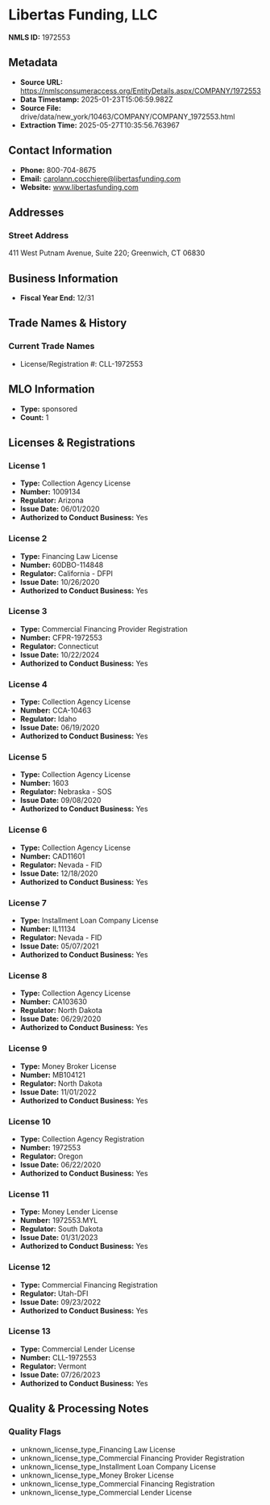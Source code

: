 # Libertas Funding, LLC

**NMLS ID:** 1972553

## Metadata
- **Source URL:** https://nmlsconsumeraccess.org/EntityDetails.aspx/COMPANY/1972553
- **Data Timestamp:** 2025-01-23T15:06:59.982Z
- **Source File:** drive/data/new_york/10463/COMPANY/COMPANY_1972553.html
- **Extraction Time:** 2025-05-27T10:35:56.763967

## Contact Information
- **Phone:** 800-704-8675
- **Email:** carolann.cocchiere@libertasfunding.com
- **Website:** www.libertasfunding.com

## Addresses
### Street Address
411 West Putnam Avenue, Suite 220; Greenwich, CT 06830

## Business Information
- **Fiscal Year End:** 12/31

## Trade Names & History
### Current Trade Names
- License/Registration #: CLL-1972553

## MLO Information
- **Type:** sponsored
- **Count:** 1

## Licenses & Registrations

### License 1
- **Type:** Collection Agency License
- **Number:** 1009134
- **Regulator:** Arizona
- **Issue Date:** 06/01/2020
- **Authorized to Conduct Business:** Yes

### License 2
- **Type:** Financing Law License
- **Number:** 60DBO-114848
- **Regulator:** California - DFPI
- **Issue Date:** 10/26/2020
- **Authorized to Conduct Business:** Yes

### License 3
- **Type:** Commercial Financing Provider Registration
- **Number:** CFPR-1972553
- **Regulator:** Connecticut
- **Issue Date:** 10/22/2024
- **Authorized to Conduct Business:** Yes

### License 4
- **Type:** Collection Agency License
- **Number:** CCA-10463
- **Regulator:** Idaho
- **Issue Date:** 06/19/2020
- **Authorized to Conduct Business:** Yes

### License 5
- **Type:** Collection Agency License
- **Number:** 1603
- **Regulator:** Nebraska - SOS
- **Issue Date:** 09/08/2020
- **Authorized to Conduct Business:** Yes

### License 6
- **Type:** Collection Agency License
- **Number:** CAD11601
- **Regulator:** Nevada - FID
- **Issue Date:** 12/18/2020
- **Authorized to Conduct Business:** Yes

### License 7
- **Type:** Installment Loan Company License
- **Number:** IL11134
- **Regulator:** Nevada - FID
- **Issue Date:** 05/07/2021
- **Authorized to Conduct Business:** Yes

### License 8
- **Type:** Collection Agency License
- **Number:** CA103630
- **Regulator:** North Dakota
- **Issue Date:** 06/29/2020
- **Authorized to Conduct Business:** Yes

### License 9
- **Type:** Money Broker License
- **Number:** MB104121
- **Regulator:** North Dakota
- **Issue Date:** 11/01/2022
- **Authorized to Conduct Business:** Yes

### License 10
- **Type:** Collection Agency Registration
- **Number:** 1972553
- **Regulator:** Oregon
- **Issue Date:** 06/22/2020
- **Authorized to Conduct Business:** Yes

### License 11
- **Type:** Money Lender License
- **Number:** 1972553.MYL
- **Regulator:** South Dakota
- **Issue Date:** 01/31/2023
- **Authorized to Conduct Business:** Yes

### License 12
- **Type:** Commercial Financing Registration
- **Regulator:** Utah-DFI
- **Issue Date:** 09/23/2022
- **Authorized to Conduct Business:** Yes

### License 13
- **Type:** Commercial Lender License
- **Number:** CLL-1972553
- **Regulator:** Vermont
- **Issue Date:** 07/26/2023
- **Authorized to Conduct Business:** Yes

## Quality & Processing Notes
### Quality Flags
- unknown_license_type_Financing Law License
- unknown_license_type_Commercial Financing Provider Registration
- unknown_license_type_Installment Loan Company License
- unknown_license_type_Money Broker License
- unknown_license_type_Commercial Financing Registration
- unknown_license_type_Commercial Lender License
